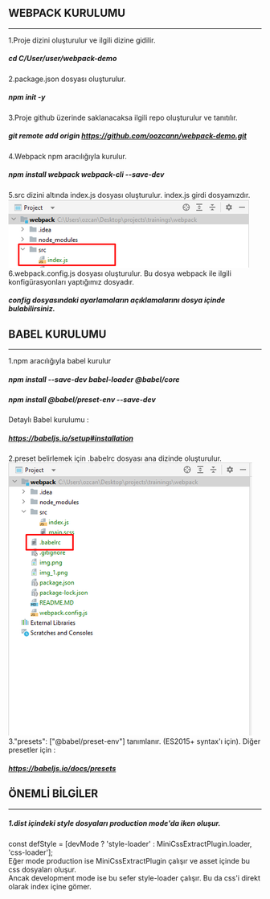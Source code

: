 ## WEBPACK KURULUMU
***
1.Proje dizini oluşturulur ve ilgili dizine gidilir. 
##### cd C/User/user/webpack-demo
2.package.json dosyası oluşturulur.
##### npm init -y
3.Proje github üzerinde saklanacaksa ilgili repo oluşturulur ve tanıtılır.
##### git remote add origin https://github.com/oozcann/webpack-demo.git
4.Webpack npm aracılığıyla kurulur.
##### npm install webpack webpack-cli --save-dev
5.src dizini altında index.js dosyası oluşturulur. index.js girdi dosyamızdır.
![img_1.png](img_1.png)  
6.webpack.config.js dosyası oluşturulur. Bu dosya webpack ile ilgili konfigürasyonları yaptığımız dosyadır.
##### config dosyasındaki ayarlamaların açıklamalarını dosya içinde bulabilirsiniz.
## BABEL KURULUMU
***
1.npm aracılığıyla babel kurulur
##### npm install --save-dev babel-loader @babel/core
##### npm install @babel/preset-env --save-dev
Detaylı Babel kurulumu : 
##### https://babeljs.io/setup#installation
2.preset belirlemek için .babelrc dosyası ana dizinde oluşturulur.
![img_2.png](img_2.png)  
3."presets": ["@babel/preset-env"] tanımlanır. (ES2015+ syntax'ı için). 
Diğer presetler için : 
##### https://babeljs.io/docs/presets


## ÖNEMLİ BİLGİLER
***
##### 1.dist içindeki style dosyaları production mode'da iken oluşur. 
const defStyle = [devMode ? 'style-loader' : MiniCssExtractPlugin.loader, 'css-loader'];  
Eğer mode production ise MiniCssExtractPlugin çalışır ve asset içinde bu css dosyaları oluşur.  
Ancak development mode ise bu sefer style-loader çalışır. Bu da css'i direkt olarak index içine gömer.
